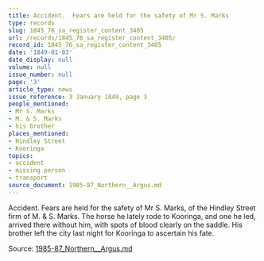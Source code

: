 ```yaml
---
title: Accident.  Fears are held for the safety of Mr S. Marks
type: records
slug: 1845_76_sa_register_content_3405
url: /records/1845_76_sa_register_content_3405/
record_id: 1845_76_sa_register_content_3405
date: '1849-01-03'
date_display: null
volume: null
issue_number: null
page: '3'
article_type: news
issue_reference: 3 January 1849, page 3
people_mentioned:
- Mr S. Marks
- M. & S. Marks
- his brother
places_mentioned:
- Hindley Street
- Kooringa
topics:
- accident
- missing person
- transport
source_document: 1985-87_Northern__Argus.md
---
```


Accident.  Fears are held for the safety of Mr S. Marks, of the Hindley Street firm of M. & S. Marks.  The horse he lately rode to Kooringa, and one he led, arrived there without him, with spots of blood clearly on the saddle.  His brother left the city last night for Kooringa to ascertain his fate.

Source: [1985-87_Northern__Argus.md](/downloads/markdown/1985-87_Northern__Argus.md)
